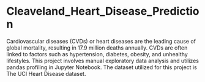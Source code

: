 # Cleaveland_Heart_Disease_Prediction
Cardiovascular diseases (CVDs) or heart diseases are the leading cause of global mortality, resulting in 17.9 million deaths annually. CVDs are often linked to factors such as hypertension, diabetes, obesity, and unhealthy lifestyles. This project involves manual exploratory data analysis and utilizes pandas profiling in Jupyter Notebook. The dataset utilized for this project is The UCI Heart Disease dataset.
